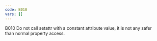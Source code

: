 ```yaml
---
code: B010
vars: []
---
```


B010 Do not call setattr with a constant attribute value, it is not any safer than normal property access.